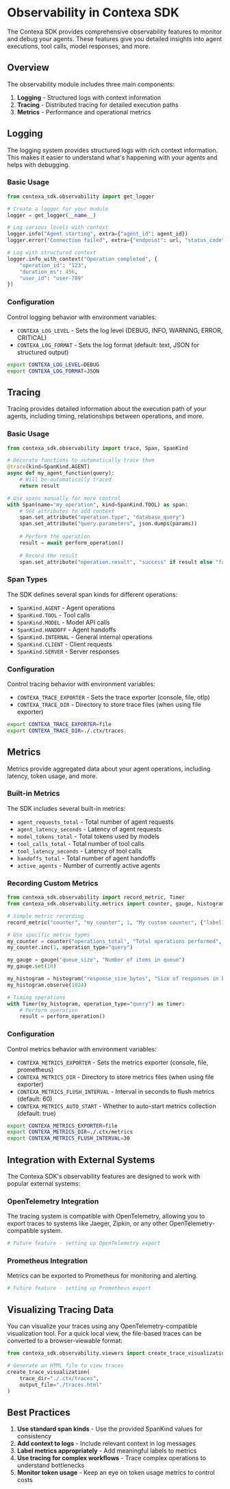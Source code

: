 # Observability in Contexa SDK

The Contexa SDK provides comprehensive observability features to monitor and debug your agents. These features give you detailed insights into agent executions, tool calls, model responses, and more.

## Overview

The observability module includes three main components:

1. **Logging** - Structured logs with context information
2. **Tracing** - Distributed tracing for detailed execution paths
3. **Metrics** - Performance and operational metrics

## Logging

The logging system provides structured logs with rich context information. This makes it easier to understand what's happening with your agents and helps with debugging.

### Basic Usage

```python
from contexa_sdk.observability import get_logger

# Create a logger for your module
logger = get_logger(__name__)

# Log various levels with context
logger.info("Agent starting", extra={"agent_id": agent_id})
logger.error("Connection failed", extra={"endpoint": url, "status_code": 500})

# Log with structured context
logger.info_with_context("Operation completed", {
    "operation_id": "123",
    "duration_ms": 456,
    "user_id": "user-789"
})
```

### Configuration

Control logging behavior with environment variables:

- `CONTEXA_LOG_LEVEL` - Sets the log level (DEBUG, INFO, WARNING, ERROR, CRITICAL)
- `CONTEXA_LOG_FORMAT` - Sets the log format (default: text, JSON for structured output)

```bash
export CONTEXA_LOG_LEVEL=DEBUG
export CONTEXA_LOG_FORMAT=JSON
```

## Tracing

Tracing provides detailed information about the execution path of your agents, including timing, relationships between operations, and more.

### Basic Usage

```python
from contexa_sdk.observability import trace, Span, SpanKind

# Decorate functions to automatically trace them
@trace(kind=SpanKind.AGENT)
async def my_agent_function(query):
    # Will be automatically traced
    return result

# Use spans manually for more control
with Span(name="my_operation", kind=SpanKind.TOOL) as span:
    # Set attributes to add context
    span.set_attribute("operation.type", "database_query")
    span.set_attribute("query.parameters", json.dumps(params))
    
    # Perform the operation
    result = await perform_operation()
    
    # Record the result
    span.set_attribute("operation.result", "success" if result else "failure")
```

### Span Types

The SDK defines several span kinds for different operations:

- `SpanKind.AGENT` - Agent operations
- `SpanKind.TOOL` - Tool calls
- `SpanKind.MODEL` - Model API calls
- `SpanKind.HANDOFF` - Agent handoffs
- `SpanKind.INTERNAL` - General internal operations
- `SpanKind.CLIENT` - Client requests
- `SpanKind.SERVER` - Server responses

### Configuration

Control tracing behavior with environment variables:

- `CONTEXA_TRACE_EXPORTER` - Sets the trace exporter (console, file, otlp)
- `CONTEXA_TRACE_DIR` - Directory to store trace files (when using file exporter)

```bash
export CONTEXA_TRACE_EXPORTER=file
export CONTEXA_TRACE_DIR=./.ctx/traces
```

## Metrics

Metrics provide aggregated data about your agent operations, including latency, token usage, and more.

### Built-in Metrics

The SDK includes several built-in metrics:

- `agent_requests_total` - Total number of agent requests
- `agent_latency_seconds` - Latency of agent requests
- `model_tokens_total` - Total tokens used by models
- `tool_calls_total` - Total number of tool calls
- `tool_latency_seconds` - Latency of tool calls
- `handoffs_total` - Total number of agent handoffs
- `active_agents` - Number of currently active agents

### Recording Custom Metrics

```python
from contexa_sdk.observability import record_metric, Timer
from contexa_sdk.observability.metrics import counter, gauge, histogram

# Simple metric recording
record_metric("counter", "my_counter", 1, "My custom counter", {"label1": "value1"})

# Use specific metric types
my_counter = counter("operations_total", "Total operations performed", ["operation_type"])
my_counter.inc(1, operation_type="query")

my_gauge = gauge("queue_size", "Number of items in queue")
my_gauge.set(10)

my_histogram = histogram("response_size_bytes", "Size of responses in bytes")
my_histogram.observe(1024)

# Timing operations
with Timer(my_histogram, operation_type="query") as timer:
    # Perform operation
    result = perform_operation()
```

### Configuration

Control metrics behavior with environment variables:

- `CONTEXA_METRICS_EXPORTER` - Sets the metrics exporter (console, file, prometheus)
- `CONTEXA_METRICS_DIR` - Directory to store metrics files (when using file exporter)
- `CONTEXA_METRICS_FLUSH_INTERVAL` - Interval in seconds to flush metrics (default: 60)
- `CONTEXA_METRICS_AUTO_START` - Whether to auto-start metrics collection (default: true)

```bash
export CONTEXA_METRICS_EXPORTER=file
export CONTEXA_METRICS_DIR=./.ctx/metrics
export CONTEXA_METRICS_FLUSH_INTERVAL=30
```

## Integration with External Systems

The Contexa SDK's observability features are designed to work with popular external systems:

### OpenTelemetry Integration

The tracing system is compatible with OpenTelemetry, allowing you to export traces to systems like Jaeger, Zipkin, or any other OpenTelemetry-compatible system.

```python
# Future feature - setting up OpenTelemetry export
```

### Prometheus Integration

Metrics can be exported to Prometheus for monitoring and alerting.

```python
# Future feature - setting up Prometheus export
```

## Visualizing Tracing Data

You can visualize your traces using any OpenTelemetry-compatible visualization tool. For a quick local view, the file-based traces can be converted to a browser-viewable format:

```python
from contexa_sdk.observability.viewers import create_trace_visualization

# Generate an HTML file to view traces
create_trace_visualization(
    trace_dir="./.ctx/traces",
    output_file="./traces.html"
)
```

## Best Practices

1. **Use standard span kinds** - Use the provided SpanKind values for consistency
2. **Add context to logs** - Include relevant context in log messages
3. **Label metrics appropriately** - Add meaningful labels to metrics
4. **Use tracing for complex workflows** - Trace complex operations to understand bottlenecks
5. **Monitor token usage** - Keep an eye on token usage metrics to control costs 